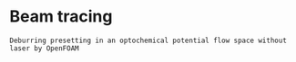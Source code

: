 # Beam tracing
`Deburring presetting in an optochemical potential flow space without laser by OpenFOAM`
